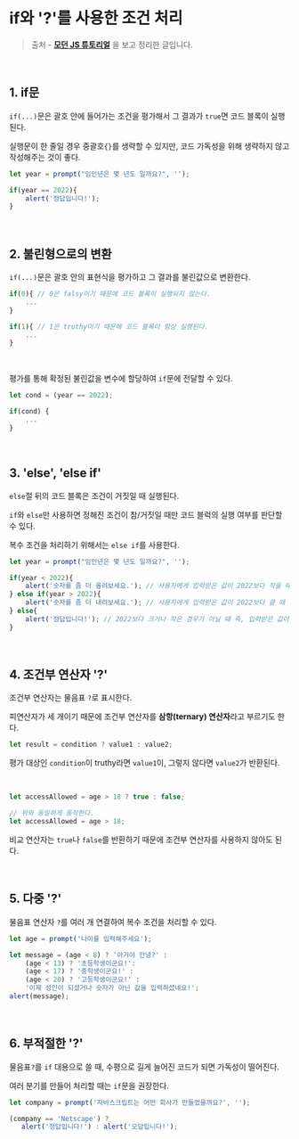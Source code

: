 # if와 '?'를 사용한 조건 처리

> 출처 - [**모던 JS 튜토리얼**](**https://ko.javascript.info/**) 을 보고 정리한 글입니다.



<br>



## 1. if문

`if(...)`문은 괄호 안에 들어가는 조건을 평가해서 그 결과가 `true`면 코드 블록이 실행된다.

실행문이 한 줄일 경우 중괄호`{}`를 생략할 수 있지만, 코드 가독성을 위해 생략하지 않고 작성해주는 것이 좋다.

```javascript
let year = prompt("임인년은 몇 년도 일까요?", '');

if(year == 2022){
    alert('정답입니다!');
}
```

<br>

## 2. 불린형으로의 변환

`if(...)`문은 괄호 안의 표현식을 평가하고 그 결과를 불린값으로 변환한다.

```javascript
if(0){ // 0은 falsy이기 때문에 코드 블록이 실행되지 않는다. 
	...
}

if(1){ // 1은 truthy이기 때문에 코드 블록이 항상 실행된다.
    ...
}
```

<br>

평가를 통해 확정된 불린값을 변수에 할당하여 `if`문에 전달할 수 있다.

```javascript
let cond = (year == 2022);

if(cond) {
    ...
}
```

<br>

## 3. 'else', 'else if'

`else`절 뒤의 코드 블록은 조건이 거짓일 때 실행된다.

`if`와 `else`만 사용하면 정해진 조건이 참/거짓일 때만 코드 블럭의 실행 여부를 판단할 수 있다.

복수 조건을 처리하기 위해서는 `else if`를 사용한다.

```javascript
let year = prompt("임인년은 몇 년도 일까요?", '');

if(year < 2022){
    alert('숫자를 좀 더 올려보세요.'); // 사용자에게 입력받은 값이 2022보다 작을 때 실행
} else if(year > 2022){
    alert('숫자를 좀 더 내려보세요.'); // 사용자에게 입력받은 값이 2022보다 클 때 실행
} else{
    alert('정답입니다!'); // 2022보다 크거나 작은 경우가 아닐 때 즉, 입력받은 값이 2022일 때 실행된다.
}
```

<br>

## 4. 조건부 연산자 '?'

조건부 연산자는 물음표 `?`로 표시한다.

피연산자가 세 개이기 때문에 조건부 연산자를 **삼항(ternary) 연산자**라고 부르기도 한다.



```javascript
let result = condition ? value1 : value2;
```

평가 대상인 `condition`이 truthy라면 `value1`이, 그렇지 않다면 `value2`가 반환된다.

<br>

```javascript
let accessAllowed = age > 18 ? true : false;

// 위와 동일하게 동작한다.
let accessAllowed = age > 18;
```

비교 연산자는 `true`나 `false`를 반환하기 때문에 조건부 연산자를 사용하지 않아도 된다.

<br>

## 5. 다중 '?'

물음표 연산자 `?`를 여러 개 연결하여 복수 조건을 처리할 수 있다.

```javascript
let age = prompt('나이를 입력해주세요');

let message = (age < 8) ? '아기야 안녕?' :
	(age < 13) ? '초등학생이군요!':
	(age < 17) ? '중학생이군요!' :
	(age < 20) ? '고등학생이군요!' :
	'이제 성인이 되셨거나 숫자가 아닌 값을 입력하셨네요!';
alert(message);
```

<br>

## 6. 부적절한 '?'

물음표`?`를 `if` 대용으로 쓸 때, 수평으로 길게 늘어진 코드가 되면 가독성이 떨어진다.

여러 분기를 만들어 처리할 때는 `if`문을 권장한다.

```javascript
let company = prompt('자바스크립트는 어떤 회사가 만들었을까요?', '');

(company == 'Netscape') ?
   alert('정답입니다!') : alert('오답입니다!');
```

